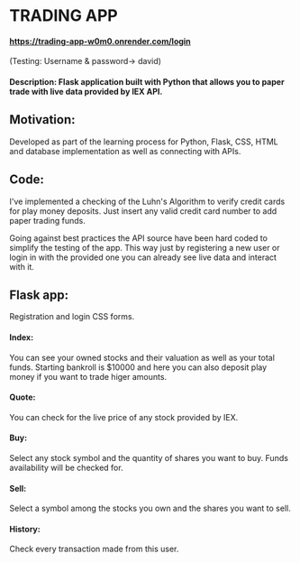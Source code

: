 # TRADING APP

#### https://trading-app-w0m0.onrender.com/login

(Testing: Username & password-> david)

#### Description: Flask application built with Python that allows you to paper trade with live data provided by IEX API.

## Motivation:

Developed as part of the learning process for Python, Flask, CSS, HTML and database implementation as well as connecting with APIs.

## Code:

I've implemented a checking of the Luhn's Algorithm to verify credit cards for play money deposits. Just insert any valid credit card number to add paper trading funds.

Going against best practices the API source have been hard coded to simplify the testing of the app. This way just by registering a new user or login in with the provided one you can already see live data and interact with it.

## Flask app:

Registration and login CSS forms.

#### Index:

You can see your owned stocks and their valuation as well as your total funds. Starting bankroll is $10000 and here you can also deposit play money if you want to trade higer amounts.

#### Quote:

You can check for the live price of any stock provided by IEX.

#### Buy:

Select any stock symbol and the quantity of shares you want to buy. Funds availability will be checked for.

#### Sell:

Select a symbol among the stocks you own and the shares you want to sell.

#### History:

Check every transaction made from this user.
